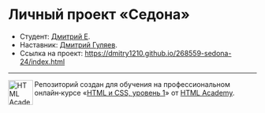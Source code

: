 # Личный проект «Седона»

* Студент: [Дмитрий Е](https://up.htmlacademy.ru/htmlcss/24/user/268559).
* Наставник: [Дмитрий Гуляев](https://htmlacademy.ru/profile/dima).
* Ссылка на проект: https://dmitry1210.github.io/268559-sedona-24/index.html

---

<a href="https://htmlacademy.ru/intensive/htmlcss"><img align="left" width="50" height="50" alt="HTML Academy" src="https://up.htmlacademy.ru/static/img/intensive/htmlcss/logo-for-github-2.png"></a>

Репозиторий создан для обучения на профессиональном онлайн‑курсе «[HTML и CSS, уровень 1](https://htmlacademy.ru/intensive/htmlcss)» от [HTML Academy](https://htmlacademy.ru).

